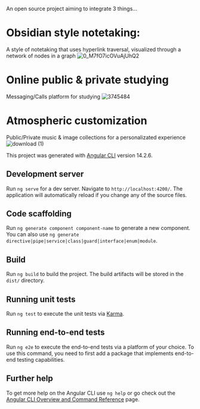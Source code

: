 
An open source project aiming to integrate 3 things...
# Obsidian style notetaking:
  A style of notetaking that uses hyperlink traversal, visualized through a network of nodes in a graph
  ![0_M7fO7icOVuAjUhQ2](https://github.com/KamKooner/openlecture_frontend/assets/85206896/2828352b-46e3-425c-9767-c40c4a2328f6)

# Online public & private studying
  Messaging/Calls platform for studying
  ![3745484](https://github.com/KamKooner/openlecture_frontend/assets/85206896/d363d0d9-4b84-4c77-97b7-b1309ed100b8)

# Atmospheric customization 
  Public/Private music & image collections for a personalizated experience
  ![download (1)](https://github.com/KamKooner/openlecture_frontend/assets/85206896/4f7cfba0-b1b1-4b0e-9c4b-6dabad2bed11)


This project was generated with [Angular CLI](https://github.com/angular/angular-cli) version 14.2.6.

## Development server

Run `ng serve` for a dev server. Navigate to `http://localhost:4200/`. The application will automatically reload if you change any of the source files.

## Code scaffolding

Run `ng generate component component-name` to generate a new component. You can also use `ng generate directive|pipe|service|class|guard|interface|enum|module`.

## Build

Run `ng build` to build the project. The build artifacts will be stored in the `dist/` directory.

## Running unit tests

Run `ng test` to execute the unit tests via [Karma](https://karma-runner.github.io).

## Running end-to-end tests

Run `ng e2e` to execute the end-to-end tests via a platform of your choice. To use this command, you need to first add a package that implements end-to-end testing capabilities.

## Further help

To get more help on the Angular CLI use `ng help` or go check out the [Angular CLI Overview and Command Reference](https://angular.io/cli) page.
